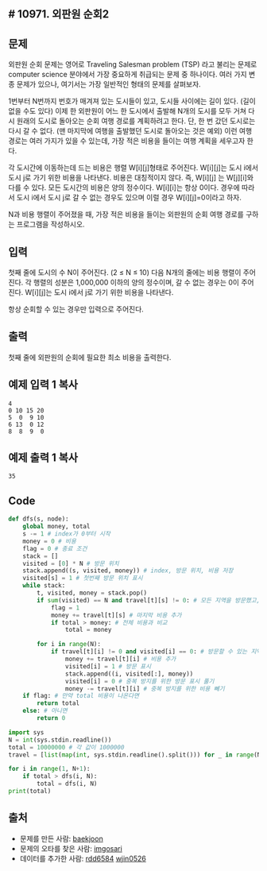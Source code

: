 ## # 10971. 외판원 순회2

## 문제

외판원 순회 문제는 영어로 Traveling Salesman problem (TSP) 라고 불리는 문제로 computer science 분야에서 가장 중요하게 취급되는 문제 중 하나이다. 여러 가지 변종 문제가 있으나, 여기서는 가장 일반적인 형태의 문제를 살펴보자.

1번부터 N번까지 번호가 매겨져 있는 도시들이 있고, 도시들 사이에는 길이 있다. (길이 없을 수도 있다) 이제 한 외판원이 어느 한 도시에서 출발해 N개의 도시를 모두 거쳐 다시 원래의 도시로 돌아오는 순회 여행 경로를 계획하려고 한다. 단, 한 번 갔던 도시로는 다시 갈 수 없다. (맨 마지막에 여행을 출발했던 도시로 돌아오는 것은 예외) 이런 여행 경로는 여러 가지가 있을 수 있는데, 가장 적은 비용을 들이는 여행 계획을 세우고자 한다.

각 도시간에 이동하는데 드는 비용은 행렬 W[i][j]형태로 주어진다. W[i][j]는 도시 i에서 도시 j로 가기 위한 비용을 나타낸다. 비용은 대칭적이지 않다. 즉, W[i][j] 는 W[j][i]와 다를 수 있다. 모든 도시간의 비용은 양의 정수이다. W[i][i]는 항상 0이다. 경우에 따라서 도시 i에서 도시 j로 갈 수 없는 경우도 있으며 이럴 경우 W[i][j]=0이라고 하자.

N과 비용 행렬이 주어졌을 때, 가장 적은 비용을 들이는 외판원의 순회 여행 경로를 구하는 프로그램을 작성하시오.

## 입력

첫째 줄에 도시의 수 N이 주어진다. (2 ≤ N ≤ 10) 다음 N개의 줄에는 비용 행렬이 주어진다. 각 행렬의 성분은 1,000,000 이하의 양의 정수이며, 갈 수 없는 경우는 0이 주어진다. W[i][j]는 도시 i에서 j로 가기 위한 비용을 나타낸다.

항상 순회할 수 있는 경우만 입력으로 주어진다.

## 출력

첫째 줄에 외판원의 순회에 필요한 최소 비용을 출력한다.

## 예제 입력 1 복사

```
4
0 10 15 20
5  0  9 10
6 13  0 12
8  8  9  0
```

## 예제 출력 1 복사

```
35
```

## Code

```python
def dfs(s, node):
    global money, total
    s -= 1 # index가 0부터 시작
    money = 0 # 비용
    flag = 0 # 종료 조건
    stack = []
    visited = [0] * N # 방문 위치
    stack.append((s, visited, money)) # index, 방문 위치, 비용 저장
    visited[s] = 1 # 첫번째 방문 위치 표시
    while stack:
        t, visited, money = stack.pop()
        if sum(visited) == N and travel[t][s] != 0: # 모든 지역을 방문했고, 첫번째 지역으로 돌아갈 수 있다면
            flag = 1
            money += travel[t][s] # 마지막 비용 추가
            if total > money: # 전체 비용과 비교
                total = money

        for i in range(N):
            if travel[t][i] != 0 and visited[i] == 0: # 방문할 수 있는 지역이라면
                money += travel[t][i] # 비용 추가
                visited[i] = 1 # 방문 표시
                stack.append((i, visited[:], money))
                visited[i] = 0 # 중복 방지를 위한 방문 표시 풀기
                money -= travel[t][i] # 중복 방지를 위한 비용 뻬기
    if flag: # 만약 total 비용이 나온다면
        return total
    else: # 아니면
        return 0

import sys
N = int(sys.stdin.readline())
total = 10000000 # 각 값이 1000000
travel = [list(map(int, sys.stdin.readline().split())) for _ in range(N)]

for i in range(1, N+1):
    if total > dfs(i, N):
        total = dfs(i, N)
print(total)
```

## 출처

- 문제를 만든 사람: [baekjoon](https://www.acmicpc.net/user/baekjoon)
- 문제의 오타를 찾은 사람: [imgosari](https://www.acmicpc.net/user/imgosari)
- 데이터를 추가한 사람: [rdd6584](https://www.acmicpc.net/user/rdd6584) [wjin0526](https://www.acmicpc.net/user/wjin0526)